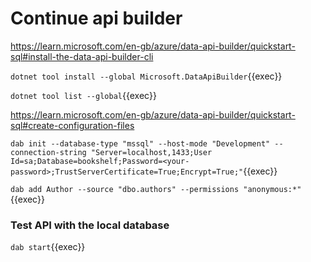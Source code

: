 # Continue api builder


https://learn.microsoft.com/en-gb/azure/data-api-builder/quickstart-sql#install-the-data-api-builder-cli


`dotnet tool install --global Microsoft.DataApiBuilder`{{exec}}

`dotnet tool list --global`{{exec}}

https://learn.microsoft.com/en-gb/azure/data-api-builder/quickstart-sql#create-configuration-files


`dab init --database-type "mssql" --host-mode "Development" --connection-string "Server=localhost,1433;User Id=sa;Database=bookshelf;Password=<your-password>;TrustServerCertificate=True;Encrypt=True;"`{{exec}}


`dab add Author --source "dbo.authors" --permissions "anonymous:*"`{{exec}}

### Test API with the local database


`dab start`{{exec}}
